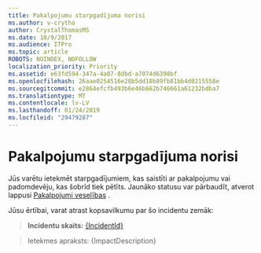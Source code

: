 ```yaml
---
title: Pakalpojumu starpgadījuma norisi
ms.author: v-crytho
author: CrystalThomasMS
ms.date: 10/9/2017
ms.audience: ITPro
ms.topic: article
ROBOTS: NOINDEX, NOFOLLOW
localization_priority: Priority
ms.assetid: e63fd594-347a-4a07-8dbd-a7074d6398bf
ms.openlocfilehash: 26aae0254516e28b5dd18b89fb81bb4d0215558e
ms.sourcegitcommit: e2864efcfb493b6e46b662b746661a61232bdba7
ms.translationtype: MT
ms.contentlocale: lv-LV
ms.lasthandoff: 01/24/2019
ms.locfileid: "29479287"
---
```

# <a name="service-incident-in-progress"></a>Pakalpojumu starpgadījuma norisi

Jūs varētu ietekmēt starpgadījumiem, kas saistīti ar pakalpojumu vai padomdevēju, kas šobrīd tiek pētīts. Jaunāko statusu var pārbaudīt, atverot lappusi [Pakalpojumi veselības](https://support.office.com/article/https://portal.office.com/adminportal/home.aspx#/servicehealth) . 
  
Jūsu ērtībai, varat atrast kopsavilkumu par šo incidentu zemāk:
  
> **Incidentu skaits:** [{IncidentId}](https://support.office.com/article/https://portal.office.com/adminportal/home.aspx#/servicehealth)
    
> Ietekmes apraksts: {ImpactDescription}
    

